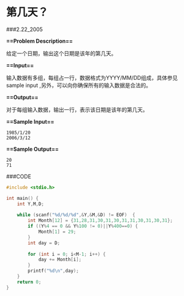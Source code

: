 # 第几天？

###2.22_2005

**==Problem Description==**

给定一个日期，输出这个日期是该年的第几天。

**==Input==**

输入数据有多组，每组占一行，数据格式为YYYY/MM/DD组成，具体参见sample input ,另外，可以向你确保所有的输入数据是合法的。

 **==Output==**

对于每组输入数据，输出一行，表示该日期是该年的第几天。

 **==Sample Input==**

```
1985/1/20
2006/3/12
```

 **==Sample Output==**

```
20
71
```



###CODE

```C
#include <stdio.h>

int main() {
    int Y,M,D;
    
    while (scanf("%d/%d/%d",&Y,&M,&D) != EOF)  {
        int Month[12] = {31,28,31,30,31,30,31,31,30,31,30,31};
        if ((Y%4 == 0 && Y%100 != 0)||Y%400==0) {
            Month[1] = 29;
        }
        int day = D;
        
        for (int i = 0; i<M-1; i++) {
            day += Month[i];
        }
        printf("%d\n",day);
    }
    return 0;
}
```

